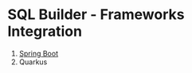 # SQL Builder - Frameworks Integration

1. [Spring Boot](/examples/sqlbuilder-springboot)
2. Quarkus